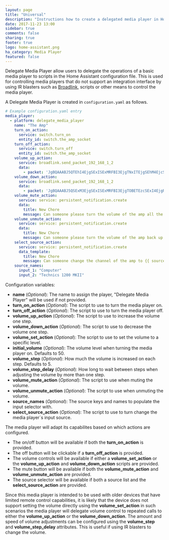```yaml
---
layout: page
title: "Universal"
description: "Instructions how to create a delegated media player in Home Assistant."
date: 2017-11-23 13:00
sidebar: true
comments: false
sharing: true
footer: true
logo: home-assistant.png
ha_category: Media Player
featured: false
---
```


Delegate Media Player allow users to delegate the operations of a basic media player to scripts in the Home Assistant configuration file. This is used for controlling media players that do not support an integration interface by using IR blasters such as [Broadlink](/components/switch.broadlink/), scripts or other means to control the media player.

A Delegate Media Player is created in `configuration.yaml` as follows.

```yaml
# Example configuration.yaml entry
media_player:
  - platform: delegate_media_player
    name: "The Amp"
    turn_on_action:
      service: switch.turn_on
      entity_id: switch.the_amp_socket
    turn_off_action:
      service: switch.turn_off
      entity_id: switch.the_amp_socket
    volume_up_action:
      service: broadlink.send_packet_192_168_1_2
      data:
        - packet: 'JgBQAAABJ5QTEhI4EjgSExISExMRFBI3EjgTNxITEjgSEhM4EjcSFBI3EjgTEhITEhMSExITEhITExEUEjcSOBM3EjgSOBI4EgAFIAABJkoTAA0FAAAAAAAAAAA='
    volume_down_action:
      service: broadlink.send_packet_192_168_1_2
      data:
        - packet: 'JgBQAAABJ5QSExM3EjgSExISExMRFBI3EjgTOBETEzcSExI4EjgRFBI3EhQRExMSEhMSExMSEhMSExI4EjgROBM4ETgSOBI4EgAFIAABJ0kTAA0FAAAAAAAAAAA='
    volume_mute_action:
      service: service: persistent_notification.create
      data:
        title: New Chore
        message: Can someone please turn the volume of the amp all the way down?
    volume_unmute_action:
      service: service: persistent_notification.create
      data:
        title: New Chore
        message: Can someone please turn the volume of the amp back up again?
    select_source_action:
      service: service: persistent_notification.create
      data_template:
        title: New Chore
        message: Can someone change the channel of the amp to {{ source_namme }}
    source_names:
      input_1: "Computer"
      input_2: "Technics 1200 MKII"
```

Configuration variables:

- **name** (*Optional*): The name to assign the player, "Delegate Media Player" will be used if not provided.
- **turn_on_action** (*Optional*): The script to use to turn the media player on.
- **turn_off_action** (*Optional*): The script to use to turn the media player off.
- **volume_up_action** (*Optional*): The script to use to increase the volume one step.
- **volume_down_action** (*Optional*): The script to use to decrease the volume one step.
- **volume_set_action** (*Optional*): The script to use to set the volume to a specific level.
- **initial_volume** (*Optional*): The volume level when turning the media player on. Defaults to 50.
- **volume_step** (*Optional*): How much the volume is increased on each step. Defaults to 5.
- **volume_step_delay** (*Optional*): How long to wait between steps when adjusting the volume by more than one step.
- **volume_mute_action** (*Optional*): The script to use when muting the volume.
- **volume_unmute_action** (*Optional*): The script to use when unmuting the volume.
- **source_names** (*Optional*): The source keys and names to populate the input selector with.
- **select_source_action** (*Optional*): The script to use to turn change the media player´s input source.

The media player will adapt its capabilites based on which actions are configured.
- The on/off button will be available if both the **turn_on_action** is provided.
- The off button will be clickable if a **turn_off_action** is provided.
- The volume controls will be available if either a **volume_set_action** or the **volume_up_action** and **volume_down_action** scripts are provided.
- The mute button will be available if both the **volume_mute_action** and **volume_unmute_action** are provided.
- The source selector will be available if both a source list and the **select_source_action** are provided.

Since this media player is intended to be used with older devices that have limited remote control capabilities, it is likely that the device does not support setting the volume directly using the **volume_set_action** in such scenarios the media player will delegate volume control to repeated calls to either the **volume_up_action** or the **volume_down_action**. The amount and speed of volume adjustments can be configured using the **volume_step** and **volume_step_delay** attributes. This is useful if using IR blasters to change the volume.
